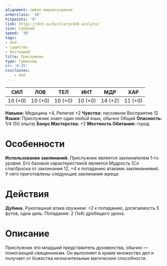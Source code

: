 ```yaml
---
alignment: любое мировоззрение
armorclass: '10'
hitpoints: '9'
link: https://dnd.su/bestiary/438-acolyte/
size: Средний
speed: '30'
tags:
- dnd
- существо
- бестиарий
title: Прислужник
type: Гуманоид
cr: '0.25'
cssclasses:
    - dnd
---
```



| СИЛ | ЛОВ | ТЕЛ | ИНТ | МДР | ХАР |
|---|---|---|---|---|---|
| 10 (+0) | 10 (+0) | 10 (+0) | 10 (+0) | 14 (+2) | 11 (+0) |
**Навыки:** Медицина +4, Религия +2
**Чувства:** пассивное Восприятие 12
**Языки:** Прислужник знает один любой язык, обычно Общий
**Опасность:** 1/4 (50 опыта)
**Бонус Мастерства:** +2
**Местность Обитания:** город


# Особенности
**Использование заклинаний.** Прислужник является заклинателем 1-го уровня. Его базовой характеристикой является Мудрость (Сл спасброска от заклинания 12, +4 к попаданию атаками заклинаниями). У него приготовлены следующие заклинания жреца:


# Действия
**Дубина.** Рукопашная атака оружием: +2 к попаданию, досягаемость 5 футов, одна цель. Попадание: 2 (1к4) дробящего урона.


# Описание
Прислужник это младший представитель духовенства, обычно — помогающий священникам. Он выполняет в храме множество дел и получает от божества незначительные магические способности.